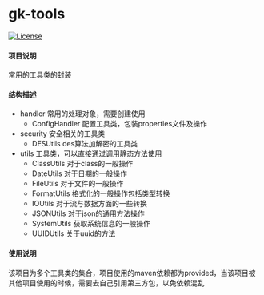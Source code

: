 # gk-tools

[![License](https://img.shields.io/badge/License-Apache--2.0-blue.svg)](LICENSE)

#### 项目说明

常用的工具类的封装

#### 结构描述

- handler 常用的处理对象，需要创建使用
    - ConfigHandler 配置工具类，包装properties文件及操作
- security 安全相关的工具类
    - DESUtils des算法加解密的工具类
- utils 工具类，可以直接通过调用静态方法使用
    - ClassUtils 对于class的一般操作
    - DateUtils 对于日期的一般操作
    - FileUtils 对于文件的一般操作
    - FormatUtils 格式化的一般操作包括类型转换
    - IOUtils 对于流与数据方面的一些转换
    - JSONUtils 对于json的通用方法操作
    - SystemUtils 获取系统信息的一般操作
    - UUIDUtils 关于uuid的方法
    
#### 使用说明

该项目为多个工具类的集合，项目使用的maven依赖都为provided，当该项目被其他项目使用的时候，需要去自己引用第三方包，以免依赖混乱